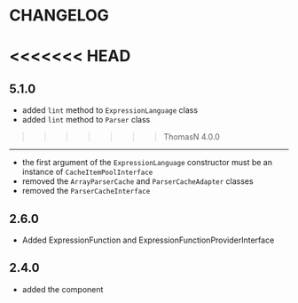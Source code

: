 CHANGELOG
=========

<<<<<<< HEAD
=======
5.1.0
-----

 * added `lint` method to `ExpressionLanguage` class
 * added `lint` method to `Parser` class

>>>>>>> ThomasN
4.0.0
-----

 * the first argument of the `ExpressionLanguage` constructor must be an instance
   of `CacheItemPoolInterface`
 * removed the `ArrayParserCache` and `ParserCacheAdapter` classes
 * removed the `ParserCacheInterface`

2.6.0
-----

 * Added ExpressionFunction and ExpressionFunctionProviderInterface

2.4.0
-----

 * added the component
